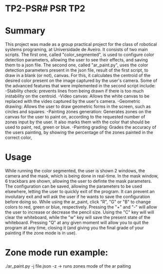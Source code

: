 # TP2-PSR# PSR TP2

# Summary

This project was made as a group practical project for the class of robotical systems programing, at Universidade de Aveiro. It consists of two main scripts. 
The first one, called "color_segmented", is used to configure color detection parameters, allowing the user to see their effects, and saving them to a json file. 
The second one, called "ar_paint.py", uses the color detection parameters present in the json file, result of the first script, to draw in a blank (or not), canvas. For this, it calculates the centroid of the desired color present on the image captured by the user's camera. 
Some of the advanced features that were implemented in the second script include:
-Stability check: prevents lines from being drawn if there is too much instability on the centroid.
-Video canvas: Allows the white canvas to be replaced with the video captured by the user's camera.
-Geometric drawing: Allows the user to draw geometric forms in the screen, such as circles and squares.
-Painting zones generation: Generates zones on the canvas for the user to paint on, according to the requested number of zones input by the user. It also marks them with the color that should be used to paint, red, green or blue.
-Painting grading: Grades the accuracy of the users painting, by showing the percentage of the zones painted in the correct color,

# Usage

While running the color segmented, the user is shown 2 windows, the camera and the mask, which is being done in real-time. In the mask window, 6 trackbars are shown, allowing the user to definte the mask parameters. The configuration can be saved, allowing the parameters to be used elsewhere, letting the user to quickly exit of the program. It can prevent an involutary exit and will ask the user if he wants to save the configuration before doing so.
While using the ar_paint, click "R", "G" or "B" to change colors to red, green or blue, respectively. Pressing the "+" and "-" will allow the user to increase or decrease the pencil size. Using the "C" key will will clear the whiteboard, while the "w" key will save the present state of the whiteboard. Pressing "Q" at any given moment will allow you to quit the program at any time, closing it (and giving you the final grade of your painting if the zone mode is in use).

# Zone mode run example:
./ar_paint.py -j file.json -z -> runs zones mode of the ar paiting

